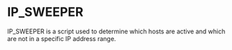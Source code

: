 # IP_SWEEPER
IP_SWEEPER is a script used to determine which hosts are active and which are not in a specific IP address range.
